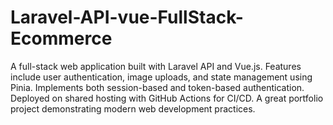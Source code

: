 # Laravel-API-vue-FullStack-Ecommerce
A full-stack web application built with Laravel API and Vue.js. Features include user authentication, image uploads, and state management using Pinia. Implements both session-based and token-based authentication. Deployed on shared hosting with GitHub Actions for CI/CD. A great portfolio project demonstrating modern web development practices.
